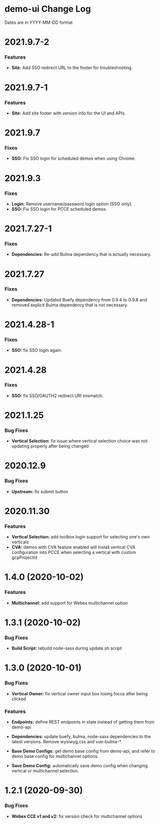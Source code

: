 # demo-ui Change Log

Dates are in YYYY-MM-DD format


# 2021.9.7-2

### Features
* **Site:** Add SSO redirect URL to the footer for troubleshooting.


# 2021.9.7-1

### Features
* **Site:** Add site footer with version info for the UI and APIs.


# 2021.9.7

### Fixes
* **SSO:** Fix SSO login for scheduled demos when using Chrome.


# 2021.9.3

### Fixes
* **Login:** Remove username/password login option (SSO only).
* **SSO:** Fix SSO login for PCCE scheduled demos.


# 2021.7.27-1

### Fixes
* **Dependencies:** Re-add Bulma dependency that is actually necessary.


# 2021.7.27

### Fixes
* **Dependencies:** Updated Buefy dependency from 0.9.4 to 0.9.8 and removed
explicit Bulma dependency that is not necessary.


# 2021.4.28-1

### Fixes
* **SSO:** fix SSO login again.


# 2021.4.28

### Fixes
* **SSO:** fix SSO/OAUTH2 redirect URI mismatch.


# 2021.1.25

### Bug Fixes

* **Vertical Selection:** fix issue where vertical selection choice was not
updating properly after being changed


# 2020.12.9

### Bug Fixes

* **Upstream:** fix submit button


# 2020.11.30

### Features

* **Vertical Selection:** add toolbox login support for selecting one's own
verticals
* **CVA:** demos with CVA feature enabled will install vertical CVA
configuration into PCCE when selecting a vertical with custom gcpProjectId


# 1.4.0 (2020-10-02)

### Features

* **Multichannel:** add support for Webex multichannel option


# 1.3.1 (2020-10-02)

### Bug Fixes

* **Build Script:** rebuild node-sass during update.sh script


# 1.3.0 (2020-10-01)

### Bug Fixes

* **Vertical Owner:** fix vertical owner input box losing focus after being
clicked


### Features

* **Endpoints:** define REST endpoints in state instead of getting them from
demo-api

* **Dependencies:** update buefy, bulma, node-sass dependencies to the latest
versions. Remove wysiwyg.css and vue-bulma-*.

* **Base Demo Configs:** get demo base config from demo-api, and refer to demo
base config for multichannel options.

* **Save Demo Config:** automatically save demo config when changing vertical or
multichannel selection.


# 1.2.1 (2020-09-30)

### Bug Fixes

* **Webex CCE v1 and v2:** fix version check for multichannel options

